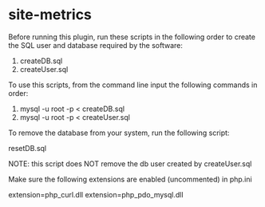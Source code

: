 # site-metrics

Before running this plugin, run these scripts in the following order to create the SQL user and database required by the software:

1) createDB.sql<br>
2) createUser.sql<br>

To use this scripts, from the command line input the following commands in order:

1) mysql -u root -p < createDB.sql<br>
2) mysql -u root -p < createUser.sql<br>

To remove the database from your system, run the following script:

resetDB.sql

NOTE: this script does NOT remove the db user created by createUser.sql

Make sure the following extensions are enabled (uncommented) in php.ini

extension=php_curl.dll
extension=php_pdo_mysql.dll
